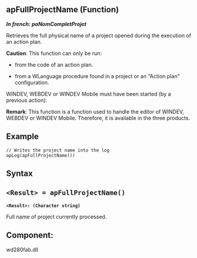 
## apFullProjectName (Function)

***In french: paNomCompletProjet***



<a name="XUse"></a>
<a name="Use"></a>
<a name="description"></a>
Retrieves the full physical name of a project opened during the execution of an action plan. 

**Caution**: This function can only be run:

- from the code of an action plan.

- from a WLanguage procedure found in a project or an "Action plan" configuration.


WINDEV, WEBDEV or WINDEV Mobile must have been started (by a previous action). 

**Remark**: This function is a function used to handle the editor of WINDEV, WEBDEV or WINDEV Mobile. Therefore, it is available in the three products.
<a name="Example1"></a>
<a name="sample_code"></a>

## Example


```wl
// Writes the project name into the log
apLog(apFullProjectName())
```

<a name="XSYNTAX"></a>

## Syntax
<a name="SYNTAX1"></a>

`<Result> = apFullProjectName()`
---

**`<Result>: (Character string)`**

Full name of project currently processed. 









<a name="XComponent"></a>

## Component:
wd280fab.dll
